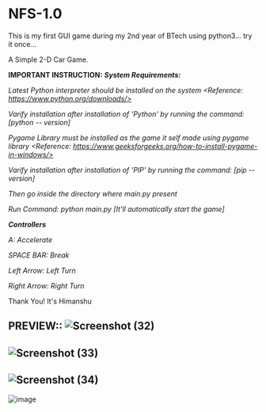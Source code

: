 # NFS-1.0
This is my first GUI game during my 2nd year of BTech using python3... try it once...

A Simple 2-D Car Game.

**IMPORTANT INSTRUCTION:**
**_System Requirements:_**

_Latest Python interpreter should be installed on the system <Reference: https://www.python.org/downloads/>_

_Varify installation after installation of 'Python' by running the command: [python -- version]_

_Pygame Library must be installed as the game it self made using pygame library <Reference: https://www.geeksforgeeks.org/how-to-install-pygame-in-windows/>_

_Varify installation after installation of 'PIP' by running the command: [pip -- version]_

_Then go inside the directory where main.py present_

_Run Command: python main.py [It'll automatically start the game]_

**_Controllers_**

_A: Accelerate_

_SPACE BAR: Break_

_Left Arrow: Left Turn_

_Right Arrow: Right Turn_


Thank You!
It's Himanshu


PREVIEW::
![Screenshot (32)](https://user-images.githubusercontent.com/61196311/131680754-8880afa1-d758-481a-9e35-7fc2c8413ec0.png)
-------------------------------------------------------------------------------------------------------------------------
![Screenshot (33)](https://user-images.githubusercontent.com/61196311/131680987-920762f8-bdd0-411b-9e22-b881af81bc4a.png)
-------------------------------------------------------------------------------------------------------------------------
![Screenshot (34)](https://user-images.githubusercontent.com/61196311/131681018-3ee7b26b-08b7-429e-9647-b5eaf494cdbd.png)
-------------------------------------------------------------------------------------------------------------------------
![image](https://user-images.githubusercontent.com/61196311/170510922-62affa06-45b9-481b-8ab7-7a827399f9d4.png)
